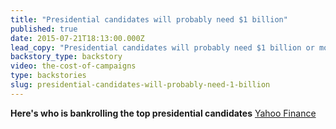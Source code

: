 ```yaml
---
title: "Presidential candidates will probably need $1 billion"
published: true
date: 2015-07-21T18:13:00.000Z
lead_copy: "Presidential candidates will probably need $1 billion or more to win. Some context on how campaign finance got so messed up. "
backstory_type: backstory
video: the-cost-of-campaigns
type: backstories
slug: presidential-candidates-will-probably-need-1-billion
---
```


**Here's who is bankrolling the top presidential candidates**
[Yahoo Finance](http://finance.yahoo.com/news/this-corporate-money-goes-to-liberals-173959992.html)

